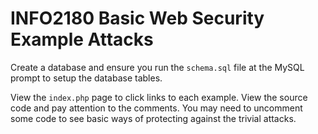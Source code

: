 # INFO2180 Basic Web Security Example Attacks

Create a database and ensure you run the `schema.sql` file at the MySQL prompt 
to setup the database tables.

View the `index.php` page to click links to each example. View the source code
and pay attention to the comments. You may need to uncomment some code to see
basic ways of protecting against the trivial attacks.